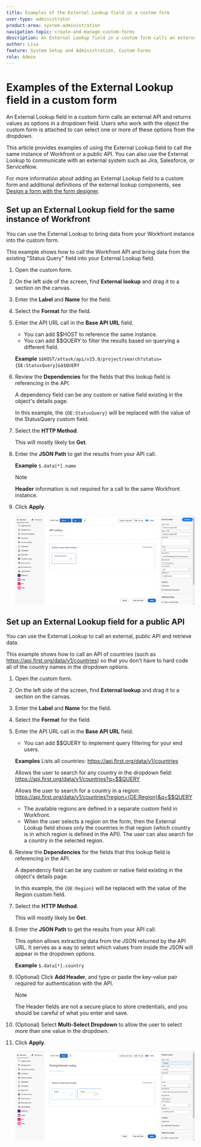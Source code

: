 ```yaml
---
title: Examples of the External Lookup field in a custom form
user-type: administrator
product-area: system-administration
navigation-topic: create-and-manage-custom-forms
description: An External Lookup field in a custom form calls an external API and returns values as options in a dropdown field. This article provides examples of using the External Lookup field to call the same instance of Workfront or a public API.
author: Lisa
feature: System Setup and Administration, Custom Forms
role: Admin
---
```

# Examples of the External Lookup field in a custom form

An External Lookup field in a custom form calls an external API and returns values as options in a dropdown field. Users who work with the object the custom form is attached to can select one or more of these options from the dropdown.

This article provides examples of using the External Lookup field to call the same instance of Workfront or a public API. You can also use the External Lookup to communicate with an external system such as Jira, Salesforce, or ServiceNow.

For more information about adding an External Lookup field to a custom form and additional definitions of the external lookup components, see [Design a form with the form designer](/help/quicksilver/administration-and-setup/customize-workfront/create-manage-custom-forms/form-designer/design-a-form/design-a-form.md).

## Set up an External Lookup field for the same instance of Workfront

You can use the External Lookup to bring data from your Workfront instance into the custom form.

This example shows how to call the Workfront API and bring data from the existing "Status Query" field into your External Lookup field.

1. Open the custom form.
1. On the left side of the screen, find **External lookup** and drag it to a section on the canvas.
1. Enter the **Label** and **Name** for the field.
1. Select the **Format** for the field.
1. Enter the API URL call in the **Base API URL** field.

   * You can add $$HOST to reference the same instance.
   * You can add $$QUERY to filter the results based on querying a different field.

   **Example**
   `$$HOST/attask/api/v15.0/project/search?status={DE:StatusQuery}&$$QUERY`

1. Review the **Dependencies** for the fields that this lookup field is referencing in the API.   

   A dependency field can be any custom or native field existing in the object's details page.

   In this example, the `{DE:StatusQuery}` will be replaced with the value of the StatusQuery custom field.

1. Select the **HTTP Method**.

   This will mostly likely be **Get**.

1. Enter the **JSON Path** to get the results from your API call.
   
   **Example**
   `$.data[*].name`

   >[!NOTE]
   >
   >**Header** information is not required for a call to the same Workfront instance.

1. Click **Apply**.

   ![Setup of API call to Workfront in custom form](assets/external-lookup-to-workfront.png)

## Set up an External Lookup field for a public API

You can use the External Lookup to call an external, public API and retrieve data.

This example shows how to call an API of countries (such as <https://api.first.org/data/v1/countries>) so that you don't have to hard code all of the country names in the dropdown options.

1. Open the custom form.
1. On the left side of the screen, find **External lookup** and drag it to a section on the canvas.
1. Enter the **Label** and **Name** for the field.
1. Select the **Format** for the field.
1. Enter the API URL call in the **Base API URL** field.

   * You can add $$QUERY to implement query filtering for your end users.

   **Examples**
   Lists all countries: <https://api.first.org/data/v1/countries>

   Allows the user to search for any country in the dropdown field: <https://api.first.org/data/v1/countries?q=$$QUERY>

   Allows the user to search for a country in a region: <https://api.first.org/data/v1/countries?region={DE:Region}&q=$$QUERY>

     * The available regions are defined in a separate custom field in Workfront.
     * When the user selects a region on the form, then the External Lookup field shows only the countries in that region (which country is in which region is defined in the API). The user can also search for a country in the selected region.

1. Review the **Dependencies** for the fields that this lookup field is referencing in the API.   

   A dependency field can be any custom or native field existing in the object's details page.

   In this example, the `{DE:Region}` will be replaced with the value of the Region custom field.

1. Select the **HTTP Method**.

   This will mostly likely be **Get**.

1. Enter the **JSON Path** to get the results from your API call.

   This option allows extracting data from the JSON returned by the API URL. It serves as a way to select which values from inside the JSON will appear in the dropdown options.
   
   **Example**
   `$.data[*].country`

1. (Optional) Click **Add Header**, and type or paste the key-value pair required for authentication with the API.

   >[!NOTE]
   >
   >The Header fields are not a secure place to store credentials, and you should be careful of what you enter and save.

1. (Optional) Select **Multi-Select Dropdown** to allow the user to select more than one value in the dropdown.

1. Click **Apply**.

   ![Setup of API call to public API in custom form](assets/external-lookup-to-api-for-countries.png)

